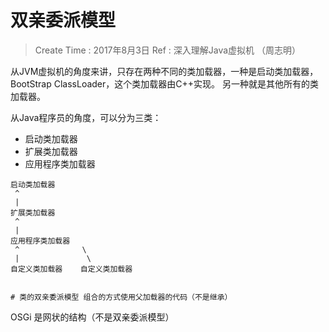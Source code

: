 
# 双亲委派模型

> Create Time : 2017年8月3日  Ref : 深入理解Java虚拟机 （周志明）

从JVM虚拟机的角度来讲，只存在两种不同的类加载器，一种是启动类加载器，BootStrap ClassLoader，这个类加载器由C++实现。
另一种就是其他所有的类加载器。

从Java程序员的角度，可以分为三类：
* 启动类加载器
* 扩展类加载器
* 应用程序类加载器

```img
启动类加载器
 ^
 |
扩展类加载器
 ^
 |
应用程序类加载器
 ^              \
 |               \
自定义类加载器    自定义类加载器


# 类的双亲委派模型 组合的方式使用父加载器的代码（不是继承）

```


OSGi 是网状的结构（不是双亲委派模型）


